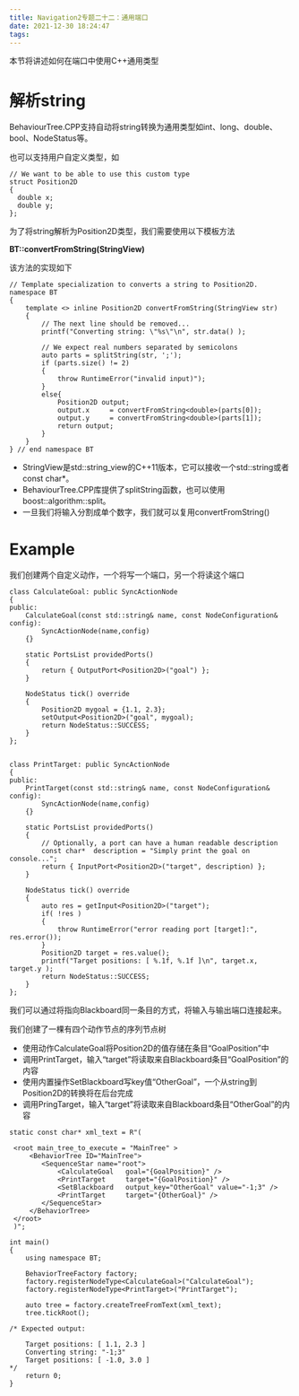 ```yaml
---
title: Navigation2专题二十二：通用端口
date: 2021-12-30 18:24:47
tags:
---
```


本节将讲述如何在端口中使用C++通用类型



# 解析string

BehaviourTree.CPP支持自动将string转换为通用类型如int、long、double、bool、NodeStatus等。

也可以支持用户自定义类型，如

```
// We want to be able to use this custom type
struct Position2D 
{ 
  double x;
  double y; 
};
```

为了将string解析为Position2D类型，我们需要使用以下模板方法

**BT::convertFromString<Position2D>(StringView)**

该方法的实现如下

```
// Template specialization to converts a string to Position2D.
namespace BT
{
    template <> inline Position2D convertFromString(StringView str)
    {
        // The next line should be removed...
        printf("Converting string: \"%s\"\n", str.data() );

        // We expect real numbers separated by semicolons
        auto parts = splitString(str, ';');
        if (parts.size() != 2)
        {
            throw RuntimeError("invalid input)");
        }
        else{
            Position2D output;
            output.x     = convertFromString<double>(parts[0]);
            output.y     = convertFromString<double>(parts[1]);
            return output;
        }
    }
} // end namespace BT
```

- StringView是std::string_view的C++11版本，它可以接收一个std::string或者const char*。
- BehaviourTree.CPP库提供了splitString函数，也可以使用boost::algorithm::split。
- 一旦我们将输入分割成单个数字，我们就可以复用convertFromString<double>()





# Example

我们创建两个自定义动作，一个将写一个端口，另一个将读这个端口

```
class CalculateGoal: public SyncActionNode
{
public:
    CalculateGoal(const std::string& name, const NodeConfiguration& config):
        SyncActionNode(name,config)
    {}

    static PortsList providedPorts()
    {
        return { OutputPort<Position2D>("goal") };
    }

    NodeStatus tick() override
    {
        Position2D mygoal = {1.1, 2.3};
        setOutput<Position2D>("goal", mygoal);
        return NodeStatus::SUCCESS;
    }
};


class PrintTarget: public SyncActionNode
{
public:
    PrintTarget(const std::string& name, const NodeConfiguration& config):
        SyncActionNode(name,config)
    {}

    static PortsList providedPorts()
    {
        // Optionally, a port can have a human readable description
        const char*  description = "Simply print the goal on console...";
        return { InputPort<Position2D>("target", description) };
    }

    NodeStatus tick() override
    {
        auto res = getInput<Position2D>("target");
        if( !res )
        {
            throw RuntimeError("error reading port [target]:", res.error());
        }
        Position2D target = res.value();
        printf("Target positions: [ %.1f, %.1f ]\n", target.x, target.y );
        return NodeStatus::SUCCESS;
    }
};
```

我们可以通过将指向Blackboard同一条目的方式，将输入与输出端口连接起来。

我们创建了一棵有四个动作节点的序列节点树

- 使用动作CalculateGoal将Position2D的值存储在条目“GoalPosition”中
- 调用PrintTarget，输入“target”将读取来自Blackboard条目“GoalPosition”的内容
- 使用内置操作SetBlackboard写key值“OtherGoal”，一个从string到Position2D的转换将在后台完成
- 调用PringTarget，输入“target”将读取来自Blackboard条目“OtherGoal”的内容

```
static const char* xml_text = R"(

 <root main_tree_to_execute = "MainTree" >
     <BehaviorTree ID="MainTree">
        <SequenceStar name="root">
            <CalculateGoal   goal="{GoalPosition}" />
            <PrintTarget     target="{GoalPosition}" />
            <SetBlackboard   output_key="OtherGoal" value="-1;3" />
            <PrintTarget     target="{OtherGoal}" />
        </SequenceStar>
     </BehaviorTree>
 </root>
 )";

int main()
{
    using namespace BT;

    BehaviorTreeFactory factory;
    factory.registerNodeType<CalculateGoal>("CalculateGoal");
    factory.registerNodeType<PrintTarget>("PrintTarget");

    auto tree = factory.createTreeFromText(xml_text);
    tree.tickRoot();

/* Expected output:

    Target positions: [ 1.1, 2.3 ]
    Converting string: "-1;3"
    Target positions: [ -1.0, 3.0 ]
*/
    return 0;
}
```

